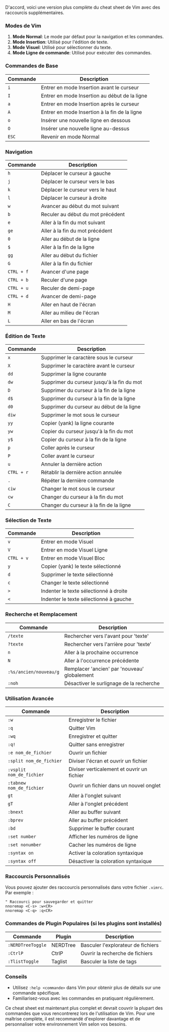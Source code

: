 D'accord, voici une version plus complète du cheat sheet de Vim avec des raccourcis supplémentaires.

### Modes de Vim
1. **Mode Normal**: Le mode par défaut pour la navigation et les commandes.
2. **Mode Insertion**: Utilisé pour l'édition de texte.
3. **Mode Visuel**: Utilisé pour sélectionner du texte.
4. **Mode Ligne de commande**: Utilisé pour exécuter des commandes.

### Commandes de Base
| Commande       | Description                                        |
|----------------|----------------------------------------------------|
| `i`            | Entrer en mode Insertion avant le curseur          |
| `I`            | Entrer en mode Insertion au début de la ligne      |
| `a`            | Entrer en mode Insertion après le curseur          |
| `A`            | Entrer en mode Insertion à la fin de la ligne      |
| `o`            | Insérer une nouvelle ligne en dessous              |
| `O`            | Insérer une nouvelle ligne au-dessus               |
| `ESC`          | Revenir en mode Normal                             |

### Navigation
| Commande       | Description                                        |
|----------------|----------------------------------------------------|
| `h`            | Déplacer le curseur à gauche                       |
| `j`            | Déplacer le curseur vers le bas                    |
| `k`            | Déplacer le curseur vers le haut                   |
| `l`            | Déplacer le curseur à droite                       |
| `w`            | Avancer au début du mot suivant                    |
| `b`            | Reculer au début du mot précédent                  |
| `e`            | Aller à la fin du mot suivant                      |
| `ge`           | Aller à la fin du mot précédent                    |
| `0`            | Aller au début de la ligne                         |
| `$`            | Aller à la fin de la ligne                         |
| `gg`           | Aller au début du fichier                          |
| `G`            | Aller à la fin du fichier                          |
| `CTRL + f`     | Avancer d'une page                                 |
| `CTRL + b`     | Reculer d'une page                                 |
| `CTRL + u`     | Reculer de demi-page                               |
| `CTRL + d`     | Avancer de demi-page                               |
| `H`            | Aller en haut de l'écran                           |
| `M`            | Aller au milieu de l'écran                         |
| `L`            | Aller en bas de l'écran                            |

### Édition de Texte
| Commande       | Description                                        |
|----------------|----------------------------------------------------|
| `x`            | Supprimer le caractère sous le curseur             |
| `X`            | Supprimer le caractère avant le curseur            |
| `dd`           | Supprimer la ligne courante                        |
| `dw`           | Supprimer du curseur jusqu'à la fin du mot         |
| `D`            | Supprimer du curseur à la fin de la ligne          |
| `d$`           | Supprimer du curseur à la fin de la ligne          |
| `d0`           | Supprimer du curseur au début de la ligne          |
| `diw`          | Supprimer le mot sous le curseur                   |
| `yy`           | Copier (yank) la ligne courante                    |
| `yw`           | Copier du curseur jusqu'à la fin du mot            |
| `y$`           | Copier du curseur à la fin de la ligne             |
| `p`            | Coller après le curseur                            |
| `P`            | Coller avant le curseur                            |
| `u`            | Annuler la dernière action                         |
| `CTRL + r`     | Rétablir la dernière action annulée                |
| `.`            | Répéter la dernière commande                       |
| `ciw`          | Changer le mot sous le curseur                     |
| `cw`           | Changer du curseur à la fin du mot                 |
| `C`            | Changer du curseur à la fin de la ligne            |

### Sélection de Texte
| Commande       | Description                                        |
|----------------|----------------------------------------------------|
| `v`            | Entrer en mode Visuel                              |
| `V`            | Entrer en mode Visuel Ligne                        |
| `CTRL + v`     | Entrer en mode Visuel Bloc                         |
| `y`            | Copier (yank) le texte sélectionné                 |
| `d`            | Supprimer le texte sélectionné                     |
| `c`            | Changer le texte sélectionné                       |
| `>`            | Indenter le texte sélectionné à droite             |
| `<`            | Indenter le texte sélectionné à gauche             |

### Recherche et Remplacement
| Commande       | Description                                        |
|----------------|----------------------------------------------------|
| `/texte`       | Rechercher vers l'avant pour 'texte'               |
| `?texte`       | Rechercher vers l'arrière pour 'texte'             |
| `n`            | Aller à la prochaine occurrence                    |
| `N`            | Aller à l'occurrence précédente                    |
| `:%s/ancien/nouveau/g` | Remplacer 'ancien' par 'nouveau' globalement|
| `:noh`         | Désactiver le surlignage de la recherche           |

### Utilisation Avancée
| Commande       | Description                                        |
|----------------|----------------------------------------------------|
| `:w`           | Enregistrer le fichier                             |
| `:q`           | Quitter Vim                                        |
| `:wq`          | Enregistrer et quitter                             |
| `:q!`          | Quitter sans enregistrer                           |
| `:e nom_de_fichier` | Ouvrir un fichier                             |
| `:split nom_de_fichier` | Diviser l'écran et ouvrir un fichier      |
| `:vsplit nom_de_fichier` | Diviser verticalement et ouvrir un fichier|
| `:tabnew nom_de_fichier` | Ouvrir un fichier dans un nouvel onglet  |
| `gt`           | Aller à l'onglet suivant                           |
| `gT`           | Aller à l'onglet précédent                         |
| `:bnext`       | Aller au buffer suivant                            |
| `:bprev`       | Aller au buffer précédent                          |
| `:bd`          | Supprimer le buffer courant                        |
| `:set number`  | Afficher les numéros de ligne                      |
| `:set nonumber`| Cacher les numéros de ligne                        |
| `:syntax on`   | Activer la coloration syntaxique                   |
| `:syntax off`  | Désactiver la coloration syntaxique                |

### Raccourcis Personnalisés
Vous pouvez ajouter des raccourcis personnalisés dans votre fichier `.vimrc`. Par exemple :
```vim
" Raccourci pour sauvegarder et quitter
nnoremap <C-s> :w<CR>
nnoremap <C-q> :q<CR>
```

### Commandes de Plugin Populaires (si les plugins sont installés)
| Commande       | Plugin       | Description                        |
|----------------|--------------|------------------------------------|
| `:NERDTreeToggle` | NERDTree | Basculer l'explorateur de fichiers |
| `:CtrlP`       | CtrlP        | Ouvrir la recherche de fichiers    |
| `:TlistToggle` | Taglist      | Basculer la liste de tags          |

### Conseils
- Utilisez `:help <commande>` dans Vim pour obtenir plus de détails sur une commande spécifique.
- Familiarisez-vous avec les commandes en pratiquant régulièrement.

Ce cheat sheet est maintenant plus complet et devrait couvrir la plupart des commandes que vous rencontrerez lors de l'utilisation de Vim. Pour une maîtrise complète, il est recommandé d'explorer davantage et de personnaliser votre environnement Vim selon vos besoins.